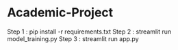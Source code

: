 # Academic-Project

Step 1 : pip install -r requirements.txt
Step 2 : streamlit run model_training.py
Step 3 : streamlit run app.py
